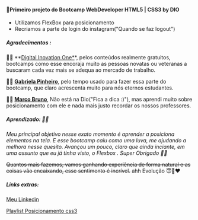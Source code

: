 #### 🤖Primeiro projeto do Bootcamp WebDeveloper HTML5 | CSS3 by DIO



* Utilizamos FlexBox para posicionamento
* Recriamos a parte de login do instagram("Quando se faz logout")



##### Agradecimentos :

💜💜 **[Digital Inovation One*](https://digitalinnovation.one/sign-up?ref=KLQURMI87C)*, pelos conteúdos realmente gratuitos, bootcamps como esse encoraja muito as pessoas novatas ou veteranas a buscaram cada vez mais se adequa ao mercado de trabalho.

💜💜  [**Gabriela Pinheiro**](https://www.linkedin.com/in/gabrielapinheiro129/), pelo tempo usado para fazer essa parte do bootcamp, que claro acrescenta muito para nós eternos estudantes.

💜💜 [**Marco Bruno**](https://www.linkedin.com/in/marcobrunobr/), Não está na Dio("Fica a dica :)"), mas aprendi muito sobre posicionamento com ele e nada mais justo recordar os nossos professores.



##### Aprendizado: 👀👀

*Meu principal objetivo nesse exato momento é aprender a posiciona elementos na tela. E esse bootcamp caiu como uma luva, me ajudando a melhora nesse quesito. Avançou um pouco, claro que ainda inciante, em uma assunto que eu já tinha visto,  o Flexbox . Super Obrigado 🤯🤯*

~~Quantos mais fazemos, vamos ganhando experiência de forma natural e as coisas vão encaixando, esse sentimento é incrível.~~  ahh Evolução 😇🙌❤️



##### Links extras: 

[Meu Linkedin](https://www.linkedin.com/in/uelber-henrique-0a2006155/)

[Playlist Posicionamento css3](https://www.youtube.com/watch?v=5PS6ku8NzIE&list=PLirko8T4cEmx5eBb1-9j6T6Gl4aBtZ_5x&index=1&ab_channel=MarcoBruno)



